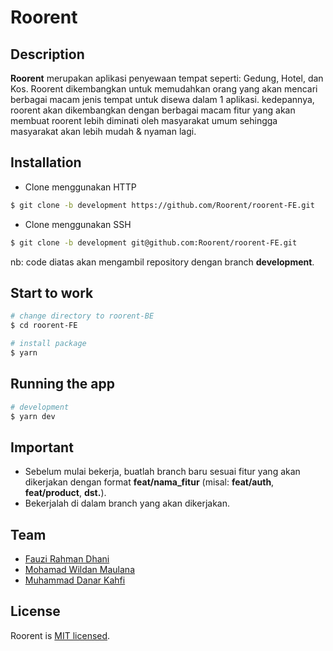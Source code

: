 <p align="center">
  <h1> Roorent </h1>
</p>

## Description

<b>Roorent</b> merupakan aplikasi penyewaan tempat seperti: Gedung, Hotel, dan Kos. Roorent dikembangkan untuk memudahkan orang yang akan mencari berbagai macam jenis tempat untuk disewa dalam 1 aplikasi. kedepannya, roorent akan dikembangkan dengan berbagai macam fitur yang akan membuat roorent lebih diminati oleh masyarakat umum sehingga masyarakat akan lebih mudah & nyaman lagi.

## Installation

- Clone menggunakan HTTP

```bash
$ git clone -b development https://github.com/Roorent/roorent-FE.git
```

- Clone menggunakan SSH

```bash
$ git clone -b development git@github.com:Roorent/roorent-FE.git
```

nb: code diatas akan mengambil repository dengan branch <b>development</b>.

## Start to work

```bash
# change directory to roorent-BE
$ cd roorent-FE

# install package
$ yarn
```

## Running the app

```bash
# development
$ yarn dev
```

## Important

- Sebelum mulai bekerja, buatlah branch baru sesuai fitur yang akan dikerjakan dengan format <b>feat/nama_fitur</b> (misal: <b>feat/auth</b>, <b>feat/product</b>, <b>dst.</b>).
- Bekerjalah di dalam branch yang akan dikerjakan.

## Team

- [Fauzi Rahman Dhani](https://github.com/Fauzi0309)
- [Mohamad Wildan Maulana](https://github.com/maulanadata)
- [Muhammad Danar Kahfi](https://github.com/DanarKahfi)

## License

Roorent is [MIT licensed](LICENSE).

